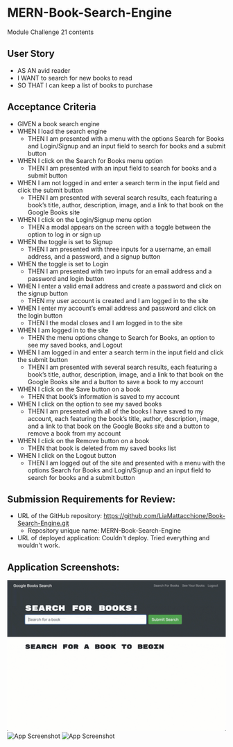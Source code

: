 # MERN-Book-Search-Engine
Module Challenge 21 contents

## User Story
* AS AN avid reader
* I WANT to search for new books to read
* SO THAT I can keep a list of books to purchase


## Acceptance Criteria
* GIVEN a book search engine
* WHEN I load the search engine
    * THEN I am presented with a menu with the options Search for Books and Login/Signup and an input field to search for books and a submit button
* WHEN I click on the Search for Books menu option
    * THEN I am presented with an input field to search for books and a submit button
* WHEN I am not logged in and enter a search term in the input field and click the submit button
    * THEN I am presented with several search results, each featuring a book’s title, author, description, image, and a link to that book on the Google Books site
* WHEN I click on the Login/Signup menu option
    * THEN a modal appears on the screen with a toggle between the option to log in or sign up
* WHEN the toggle is set to Signup
    * THEN I am presented with three inputs for a username, an email address, and a password, and a signup button
* WHEN the toggle is set to Login
    * THEN I am presented with two inputs for an email address and a password and login button
* WHEN I enter a valid email address and create a password and click on the signup button
    * THEN my user account is created and I am logged in to the site
* WHEN I enter my account’s email address and password and click on the login button
    * THEN I the modal closes and I am logged in to the site
* WHEN I am logged in to the site
    * THEN the menu options change to Search for Books, an option to see my saved books, and Logout
* WHEN I am logged in and enter a search term in the input field and click the submit button
    * THEN I am presented with several search results, each featuring a book’s title, author, description, image, and a link to that book on the Google Books site and a button to save a book to my account
* WHEN I click on the Save button on a book
    * THEN that book’s information is saved to my account
* WHEN I click on the option to see my saved books
    * THEN I am presented with all of the books I have saved to my account, each featuring the book’s title, author, description, image, and a link to that book on the Google Books site and a button to remove a book from my account
* WHEN I click on the Remove button on a book
    * THEN that book is deleted from my saved books list
* WHEN I click on the Logout button
    * THEN I am logged out of the site and presented with a menu with the options Search for Books and Login/Signup and an input field to search for books and a submit button  

## Submission Requirements for Review:
* URL of the GitHub repository: https://github.com/LiaMattacchione/Book-Search-Engine.git
  * Repository unique name: MERN-Book-Search-Engine
* URL of deployed application:  Couldn't deploy. Tried everything and wouldn't work.

## Application Screenshots:
![App Screenshot](./images/one.gif)
![App Screenshot](./images/two.gif)
![App Screenshot](./images/three.gif)
